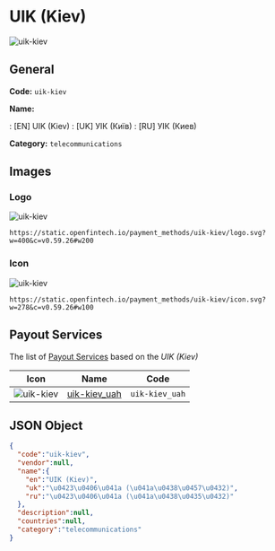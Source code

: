 
# UIK (Kiev) 
![uik-kiev](https://static.openfintech.io/payment_methods/uik-kiev/logo.svg?w=400&c=v0.59.26#w200)  

## General 
**Code:** `uik-kiev` 
 
**Name:** 
 
:	[EN] UIK (Kiev) 
:	[UK] УІК (Київ) 
:	[RU] УІК (Киев) 
 
**Category:** `telecommunications` 
 

## Images 

### Logo 
![uik-kiev](https://static.openfintech.io/payment_methods/uik-kiev/logo.svg?w=400&c=v0.59.26#w200)  

```
https://static.openfintech.io/payment_methods/uik-kiev/logo.svg?w=400&c=v0.59.26#w200
```  

### Icon 
![uik-kiev](https://static.openfintech.io/payment_methods/uik-kiev/icon.svg?w=278&c=v0.59.26#w100)  

```
https://static.openfintech.io/payment_methods/uik-kiev/icon.svg?w=278&c=v0.59.26#w100
```  

## Payout Services 
 
The list of [Payout Services](/payout-services/) based on the _UIK (Kiev)_ 

|Icon|Name|Code| 
|:---:|:---:|:---:| 
|![uik-kiev](https://static.openfintech.io/payout_methods/uik-kiev/icon.png?w=278&c=v0.59.26#w40) |[uik-kiev_uah](/payout-services/uik-kiev_uah/)|`uik-kiev_uah`| 
 

## JSON Object 

```json
{
  "code":"uik-kiev",
  "vendor":null,
  "name":{
    "en":"UIK (Kiev)",
    "uk":"\u0423\u0406\u041a (\u041a\u0438\u0457\u0432)",
    "ru":"\u0423\u0406\u041a (\u041a\u0438\u0435\u0432)"
  },
  "description":null,
  "countries":null,
  "category":"telecommunications"
}
```  
